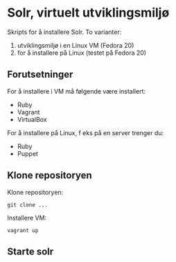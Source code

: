 # Solr, virtuelt utviklingsmiljø #

Skripts for å installere Solr. To varianter:

 1. utviklingsmiljø i en Linux VM (Fedora 20)
 2. for å installere på Linux (testet på Fedora 20)

## Forutsetninger ##
For å installere i VM må følgende være installert: 

* Ruby
* Vagrant
* VirtualBox

For å installere på Linux, f eks på en server trenger du: 

* Ruby
* Puppet



## Klone repositoryen ##

Klone repositoryen: 

    git clone ...
    
Installere VM: 

    vagrant up



## Starte solr ##


